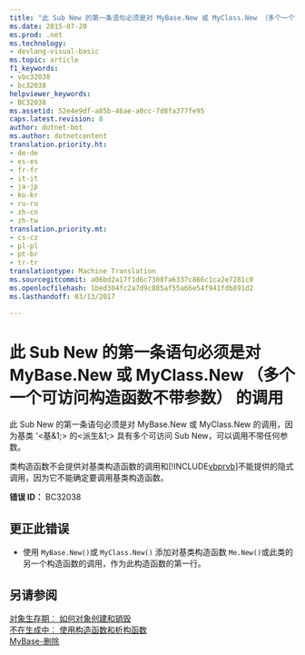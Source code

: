```yaml
---
title: "此 Sub New 的第一条语句必须是对 MyBase.New 或 MyClass.New （多个一个可访问构造函数不带参数） 的调用 |Microsoft 文档"
ms.date: 2015-07-20
ms.prod: .net
ms.technology:
- devlang-visual-basic
ms.topic: article
f1_keywords:
- vbc32038
- bc32038
helpviewer_keywords:
- BC32038
ms.assetid: 52e4e9df-a85b-46ae-a0cc-7d8fa377fe95
caps.latest.revision: 8
author: dotnet-bot
ms.author: dotnetcontent
translation.priority.ht:
- de-de
- es-es
- fr-fr
- it-it
- ja-jp
- ko-kr
- ru-ru
- zh-cn
- zh-tw
translation.priority.mt:
- cs-cz
- pl-pl
- pt-br
- tr-tr
translationtype: Machine Translation
ms.sourcegitcommit: a06bd2a17f1d6c7308fa6337c866c1ca2e7281c0
ms.openlocfilehash: 1bed304fc2a7d9c885af55a66e54f941fdb891d2
ms.lasthandoff: 03/13/2017

---
```

# <a name="first-statement-of-this-39sub-new39-must-be-a-call-to-39mybasenew39-or-39myclassnew39-more-than-one-accessible-constructor-without-parameters"></a>此 Sub New 的第一条语句必须是对 MyBase.New 或 MyClass.New （多个一个可访问构造函数不带参数） 的调用
此 Sub New 的第一条语句必须是对 MyBase.New 或 MyClass.New 的调用，因为基类 '\<基&1;> 的\<派生&1;> 具有多个可访问 Sub New，可以调用不带任何参数。  
  
 类构造函数不会提供对基类构造函数的调用和[!INCLUDE[vbprvb](../../csharp/programming-guide/concepts/linq/includes/vbprvb_md.md)]不能提供的隐式调用，因为它不能确定要调用基类构造函数。  
  
 **错误 ID：** BC32038  
  
## <a name="to-correct-this-error"></a>更正此错误  
  
-   使用 `MyBase.New()`或 `MyClass.New()` 添加对基类构造函数 `Me.New()`或此类的另一个构造函数的调用，作为此构造函数的第一行。  
  
## <a name="see-also"></a>另请参阅  
 [对象生存期︰ 如何对象创建和销毁](../../visual-basic/programming-guide/language-features/objects-and-classes/object-lifetime-how-objects-are-created-and-destroyed.md)   
 [不在生成中︰ 使用构造函数和析构函数](http://msdn.microsoft.com/en-us/548eebe1-86c4-4377-b2f5-447cb8be3d90)   
 [MyBase-删除](http://msdn.microsoft.com/en-us/52491d06-6451-4f6f-9aa6-8fab59bbc2b9)
